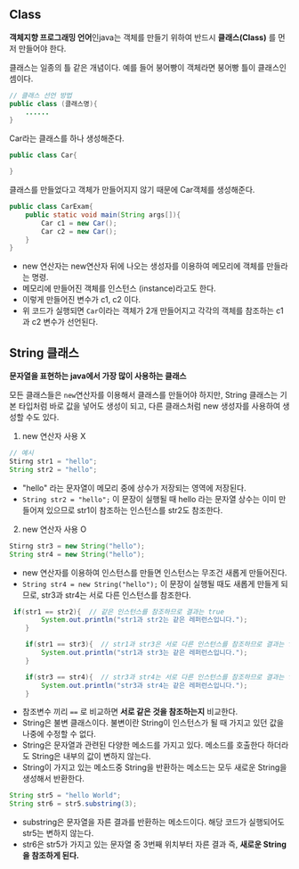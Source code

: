 
## Class
**객체지향 프로그래밍 언어**인java는 객체를 만들기 위하여 반드시 **클래스(Class)** 를 먼저 만들어야 한다.

클래스는 일종의 틀 같은 개념이다. 예를 들어 붕어빵이 객체라면 붕어빵 틀이 클래스인 셈이다.
```java
// 클래스 선언 방법
public class (클래스명){
    ......    
}
```

Car라는 클래스를 하나 생성해준다. 
```java
public class Car{

}
```
클래스를 만들었다고 객체가 만들어지지 않기 때문에 Car객체를 생성해준다.
```java
public class CarExam{
    public static void main(String args[]){
        Car c1 = new Car();
        Car c2 = new Car();
    }
}
```
* new 연산자는 new연산자 뒤에 나오는 생성자를 이용하여 메모리에 객체를 만들라는 명령.
* 메모리에 만들어진 객체를 인스턴스 (instance)라고도 한다.
* 이렇게 만들어진 변수가 c1, c2 이다.
* 위 코드가 실행되면 `Car`이라는 객체가 2개 만들어지고 각각의 객체를 참조하는 c1과 c2 변수가 선언된다.

## String 클래스

**문자열을 표현하는 java에서 가장 많이 사용하는 클래스**

모든 클래스들은 `new`연산자를 이용해서 클래스를 만들어야 하지만, String 클래스는 기본 타입처럼 바로 값을 넣어도 생성이 되고, 다른 클래스처럼 new 생성자를 사용하여 생성할 수도 있다.


1. new 연산자 사용 X
```java
// 예시
Stirng str1 = "hello";
String str2 = "hello";

```
* "hello" 라는 문자열이 메모리 중에 상수가 저장되는 영역에 저장된다.
* `String str2 = "hello";` 이 문장이 실행될 때 hello 라는 문자열 상수는 이미 만들어져 있으므로 str1이 참조하는 인스턴스를 str2도 참조한다.

2. new 연산자 사용 O 
```java
Stirng str3 = new String("hello");
String str4 = new String("hello");
```
* new 연산자를 이용하여 인스턴스를 만들면 인스턴스는 무조건 새롭게 만들어진다.
* `String str4 = new String("hello");` 이 문장이 실행될 때도 새롭게 만들게 되므로, str3과 str4는 서로 다른 인스턴스를 참조한다.

```java
 if(str1 == str2){  // 같은 인스턴스를 참조하므로 결과는 true 
        System.out.println("str1과 str2는 같은 레퍼런스입니다.");
    }

    if(str1 == str3){  // str1과 str3은 서로 다른 인스턴스를 참조하므로 결과는 false 
        System.out.println("str1과 str3는 같은 레퍼런스입니다.");
    }

    if(str3 == str4){  // str3과 str4는 서로 다른 인스턴스를 참조하므로 결과는 false 
        System.out.println("str3과 str4는 같은 레퍼런스입니다.");
    }
```
* 참조변수 끼리 `==` 로 비교하면 **서로 같은 것을 참조하는지** 비교한다.
* String은 불변 클래스이다. 불변이란 String이 인스턴스가 될 때 가지고 있던 값을 나중에 수정할 수 없다.
* String은 문자열과 관련된 다양한 메소드를 가지고 있다. 메소드를 호출한다 하더라도 String은 내부의 값이 변하지 않는다.
* String이 가지고 있는 메소드중 String을 반환하는 메소드는 모두 새로운 String을 생성해서 반환한다.
```java
String str5 = "hello World";
String str6 = str5.substring(3);
```
* substring은 문자열을 자른 결과를 반환하는 메소드이다. 해당 코드가 실행되어도 str5는 변하지 않는다.
* str6은 str5가 가지고 있는 문자열 중 3번째 위치부터 자른 결과 즉, **새로운 String을 참조하게 된다.**